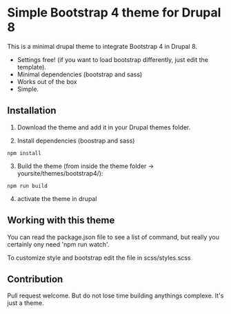 # Simple Bootstrap 4 theme for Drupal 8
This is a minimal drupal theme to integrate Bootstrap 4 in Drupal 8.

- Settings free! (if you want to load bootstrap differently, just edit the template).
- Minimal dependencies (bootstrap and sass)
- Works out of the box
- Simple.

## Installation

1) Download the theme and add it in your Drupal themes folder.

2) Install dependencies (boostrap and sass)
 
  `npm install`

3) Build the theme (from inside the theme folder -> yoursite/themes/bootstrap4/):

 `npm run build`

4) activate the theme in drupal

## Working with this theme

You can read the package.json file to see a list of command, but really you certainly ony need 'npm run watch'.

To customize style and bootstrap edit the file in scss/styles.scss

## Contribution

Pull request welcome. But do not lose time building anythings complexe. It's just a theme.
